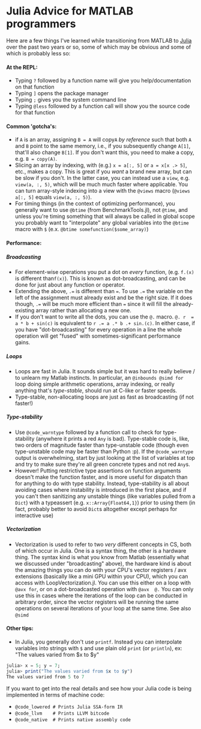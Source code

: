 # Julia Advice for MATLAB programmers

Here are a few things I've learned while transitioning from MATLAB to [Julia](julialang.org) over the past two years or so, some of which may be obvious and some of which is probably less so:

#### At the REPL:
* Typing `?` followed by a function name will give you help/documentation on that function
* Typing `]` opens the package manager
* Typing `;` gives you the system command line
* Typing `@less` followed by a function call will show you the source code for that function

#### Common 'gotcha's:
* if `A` is an array, assigning `B = A` will copy`A` *by reference* such that both `A` and `B` point to the same memory,  i.e., if you subsequently change `A[1]`, that'll also change `B[1]`. If you don't want this, you need to make a copy, e.g. `B = copy(A)`.
* Slicing an array by indexing, with (e.g.)  `x = a[:, 5]` or `a = x[x .> 5]`, etc., makes a copy. This is great if you *want* a brand new array, but can be slow if you don't. In the latter case, you can instead use a `view`, e.g. `view(a, :, 5)`, which will be much much faster where applicable. You can turn array-style indexing into a view with the `@views` macro (`@views a[:, 5]` equals `view(a, :, 5)`).
* For timing things (in the context of optimizing performance), you generally want to use `@btime` (from BenchmarkTools.jl), not `@time`, and unless you're timing something that will always be called in global scope you probably want to "interpolate" any global variables into the `@btime` macro with `$`  (e.x. `@btime somefunction($some_array)`)

#### Performance:
##### Broadcasting
* For element-wise operations you put a dot on _every_ function,  (e.g.  `f.(x)` is different than`f(x)`). This is known as dot-broadcasting, and can be done for just about any function or operator.
* Extending the above, `.=` is different than `=`. To use  `.=` the variable on the left of the assignment must already exist and be the right size. If it does though, `.=` will be much more efficient than `=` since it will fill the already-existing array rather than allocating a new one. 
* If you don't want to write all the dots, you can use the `@.` macro. `@. r  = a * b + sin(c)` is equivalent to `r .= a .* b .+ sin.(c)`. In either case, if you have "dot-broadcasting" for every operation in a line the whole operation will get "fused" with sometimes-significant performance gains.

##### Loops
* Loops are fast in Julia. It sounds simple but it was hard to really believe / to unlearn my Matlab instincts. In particular, an `@inbounds @simd for` loop doing simple arithmetic operations, array indexing, or really anything that's *type-stable*, should run at C-like or faster speeds.
* Type-stable, non-allocating loops are just as fast as broadcasting (if not faster!)

##### Type-stability
* Use `@code_warntype` followed by a function call to check for type-stability (anywhere it prints a red `Any` is bad). Type-stable code is, like, two orders of magnitude faster than type-unstable code (though even type-unstable code may be faster than Python :p). If the `@code_warntype` output is overwhelming, start by just looking at the list of variables at top and try to make sure they're all green concrete types and not red `Any`s.
* However! Putting restrictive type assertions on function arguments doesn't make the function faster, and is more useful for dispatch than for anything to do with type stability. Instead, type-stability is all about avoiding cases where instability is introduced in the first place, and if you can't then sanitizing any unstable things (like variables pulled from a `Dict`) with a typeassert (e.g. `x::Array{Float64,1}`) prior to using them (in fact, probably better to avoid `Dict`s altogether except perhaps for interactive use)

##### Vectorization
* Vectorization is used to refer to two *very* different concepts in CS, both of which occur in Julia. One is a syntax thing, the other is a hardware thing. The syntax kind is what you know from Matlab (essentially what we discussed under "broadcasting" above), the hardware kind is about the amazing things you can do with your CPU's vector registers / avx extensions (basically like a mini GPU within your CPU), which you can access with LoopVectorization.jl.  You can use this either on a loop with `@avx for`, or on a dot-broadcasted operation with `@avx  @.` You can only use this in cases where the iterations of the loop can be conducted in arbitrary order, since the vector registers will be running the same operations on several iterations of your loop at the same time. See also `@simd`

#### Other tips:
* In Julia, you generally don't use `printf`. Instead you can interpolate variables into strings with `$` and use plain old `print` (or `println`), ex: "The values varied from $x to $y"
```julia
julia> x = 5; y = 7;
julia> print("The values varied from $x to $y")
The values varied from 5 to 7
```

If you want to get into the real details and see how your Julia code is being implemented in terms of machine code:
* `@code_lowered # Prints Julia SSA-form IR`
* `@code_llvm    # Prints LLVM bitcode`
* `@code_native  # Prints native assembly code`
